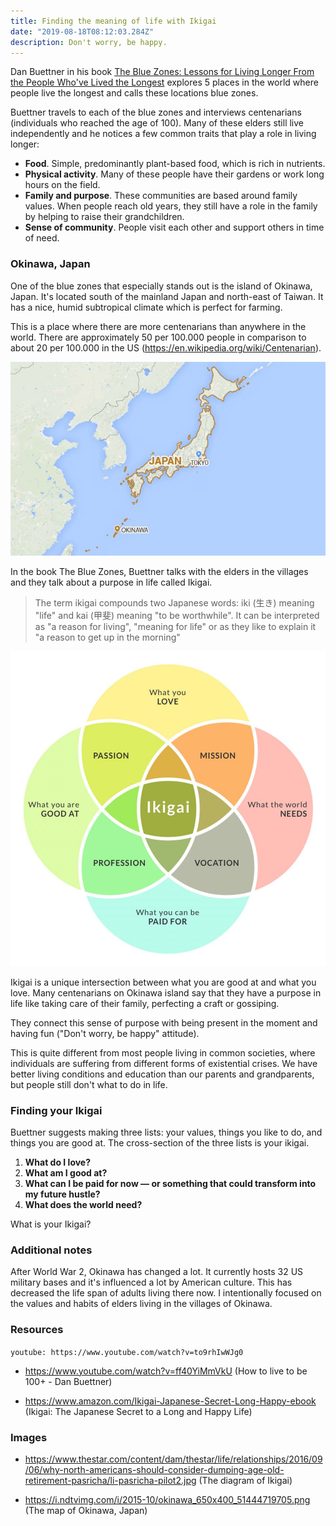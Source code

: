 ```yaml
---
title: Finding the meaning of life with Ikigai
date: "2019-08-18T08:12:03.284Z"
description: Don't worry, be happy.
---
```


Dan Buettner in his book [The Blue Zones: Lessons for Living Longer From the People Who've Lived the Longest](https://www.amazon.com/Blue-Zones-Lessons-Living-Longest/dp/1426207557) explores 5 places in the world where people live the longest and calls these locations blue zones.

Buettner travels to each of the blue zones and interviews centenarians (individuals who reached the age of 100). Many of these elders still live independently and he notices a few common traits that play a role in living longer:

- **Food**. Simple, predominantly plant-based food, which is rich in nutrients.
- **Physical activity**. Many of these people have their gardens or work long hours on the field.
- **Family and purpose**. These communities are based around family values. When people reach old years, they still have a role in the family by helping to raise their grandchildren.
- **Sense of community**. People visit each other and support others in time of need.

### Okinawa, Japan

One of the blue zones that especially stands out is the island of Okinawa, Japan. It's located south of the mainland Japan and north-east of Taiwan. It has a nice, humid subtropical climate which is perfect for farming.

This is a place where there are more centenarians than anywhere in the world. There are approximately 50 per 100.000 people in comparison to about 20 per 100.000 in the US (https://en.wikipedia.org/wiki/Centenarian).

![Okinawa map](./okinawa-map.jpg)

In the book The Blue Zones, Buettner talks with the elders in the villages and they talk about a purpose in life called Ikigai.

> The term ikigai compounds two Japanese words: iki (生き) meaning "life" and kai (甲斐) meaning "to be worthwhile". It can be interpreted as "a reason for living", "meaning for life" or as they like to explain it "a reason to get up in the morning"

![Ikigai diagram](./ikigai-diagram.jpg)

Ikigai is a unique intersection between what you are good at and what you love. Many centenarians on Okinawa island say that they have a purpose in life like taking care of their family, perfecting a craft or gossiping.

They connect this sense of purpose with being present in the moment and having fun ("Don't worry, be happy" attitude).

This is quite different from most people living in common societies, where individuals are suffering from different forms of existential crises. We have better living conditions and education than our parents and grandparents, but people still don't what to do in life.

### Finding your Ikigai

Buettner suggests making three lists: your values, things you like to do, and things you are good at. The cross-section of the three lists is your ikigai.

1. **What do I love?**
2. **What am I good at?**
3. **What can I be paid for now — or something that could transform into my future hustle?**
4. **What does the world need?**

What is your Ikigai?

### Additional notes

After World War 2, Okinawa has changed a lot. It currently hosts 32 US military bases and it's influenced a lot by American culture. This has decreased the life span of adults living there now. I intentionally focused on the values and habits of elders living in the villages of Okinawa.

### Resources

`youtube: https://www.youtube.com/watch?v=to9rhIwWJg0`

- https://www.youtube.com/watch?v=ff40YiMmVkU (How to live to be 100+ - Dan Buettner)

- https://www.amazon.com/Ikigai-Japanese-Secret-Long-Happy-ebook (Ikigai: The Japanese Secret to a Long and Happy Life)

### Images

- https://www.thestar.com/content/dam/thestar/life/relationships/2016/09/06/why-north-americans-should-consider-dumping-age-old-retirement-pasricha/li-pasricha-pilot2.jpg (The diagram of Ikigai)

- https://i.ndtvimg.com/i/2015-10/okinawa_650x400_51444719705.png (The map of Okinawa, Japan)
